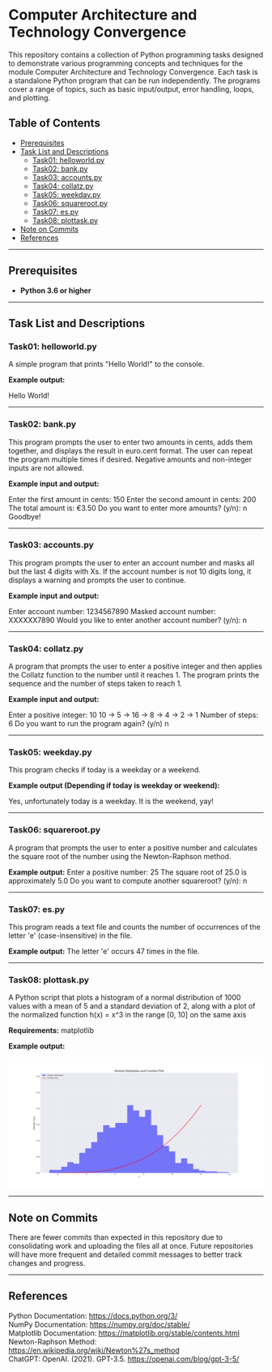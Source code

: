 # Computer Architecture and Technology Convergence

This repository contains a collection of Python programming tasks designed to demonstrate various programming concepts and techniques for the module Computer Architecture and Technology Convergence. Each task is a standalone Python program that can be run independently. The programs cover a range of topics, such as basic input/output, error handling, loops, and plotting.

## Table of Contents
- [Prerequisites](#prerequisites)
- [Task List and Descriptions](#task-list-and-descriptions)
  - [Task01: helloworld.py](#task01-helloworldpy)
  - [Task02: bank.py](#task02-bankpy)
  - [Task03: accounts.py](#task03-accountspy)
  - [Task04: collatz.py](#task04-collatzpy)
  - [Task05: weekday.py](#task05-weekdaypy)
  - [Task06: squareroot.py](#task06-squarerootpy)
  - [Task07: es.py](#task07-espy)
  - [Task08: plottask.py](#task08-plottaskpy)
- [Note on Commits](#note-on-commits)
- [References](#references)

---

## Prerequisites

- **Python 3.6 or higher**

---

## Task List and Descriptions

### Task01: helloworld.py

A simple program that prints "Hello World!" to the console.

**Example output:**

Hello World!

---

### Task02: bank.py

This program prompts the user to enter two amounts in cents, adds them together, and displays the result in euro.cent format. The user can repeat the program multiple times if desired. Negative amounts and non-integer inputs are not allowed.

**Example input and output:**

Enter the first amount in cents: 150
Enter the second amount in cents: 200
The total amount is: €3.50
Do you want to enter more amounts? (y/n): n
Goodbye!

---

### Task03: accounts.py

This program prompts the user to enter an account number and masks all but the last 4 digits with Xs. If the account number is not 10 digits long, it displays a warning and prompts the user to continue.

**Example input and output:**

Enter account number: 1234567890
Masked account number: XXXXXX7890
Would you like to enter another account number? (y/n): n

---

### Task04: collatz.py

A program that prompts the user to enter a positive integer and then applies the Collatz function to the number until it reaches 1. The program prints the sequence and the number of steps taken to reach 1.

**Example input and output:**

Enter a positive integer: 10
10 -> 5 -> 16 -> 8 -> 4 -> 2 -> 1
Number of steps: 6
Do you want to run the program again? (y/n) n

---

### Task05: weekday.py

This program checks if today is a weekday or a weekend.

**Example output (Depending if today is weekday or weekend):**

Yes, unfortunately today is a weekday.
It is the weekend, yay!

---

### Task06: squareroot.py

A program that prompts the user to enter a positive number and calculates the square root of the number using the Newton-Raphson method.

**Example output:**
Enter a positive number: 25
The square root of 25.0 is approximately 5.0
Do you want to compute another squareroot? (y/n): n

---

### Task07: es.py

This program reads a text file and counts the number of occurrences of the letter 'e' (case-insensitive) in the file.

**Example output:**
The letter 'e' occurs 47 times in the file.

---

### Task08: plottask.py

A Python script that plots a histogram of a normal distribution of 1000 values with a mean of 5 and a standard deviation of 2, along with a plot of the normalized function h(x) = x^3 in the range [0, 10] on the same axis

**Requirements:**
matplotlib

**Example output:**

![histogram plot & plot of the function h(x)=x^3](Task08_image.png)

---

## Note on Commits

There are fewer commits than expected in this repository due to consolidating work and uploading the files all at once. Future repositories will have more frequent and detailed commit messages to better track changes and progress.

---

## References

Python Documentation: https://docs.python.org/3/  
NumPy Documentation: https://numpy.org/doc/stable/  
Matplotlib Documentation: https://matplotlib.org/stable/contents.html  
Newton-Raphson Method: https://en.wikipedia.org/wiki/Newton%27s_method  
ChatGPT: OpenAI. (2021). GPT-3.5. https://openai.com/blog/gpt-3-5/

